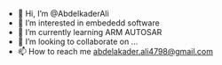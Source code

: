- 👋 Hi, I’m @AbdelkaderAli
- 👀 I’m interested in embededd software 
- 🌱 I’m currently learning ARM AUTOSAR
- 💞️ I’m looking to collaborate on ...
- 📫 How to reach me abdelakader.ali4798@gmail.com

<!---
AbdelkaderAli/AbdelkaderAli is a ✨ special ✨ repository because its `README.md` (this file) appears on your GitHub profile.
You can click the Preview link to take a look at your changes.
--->
